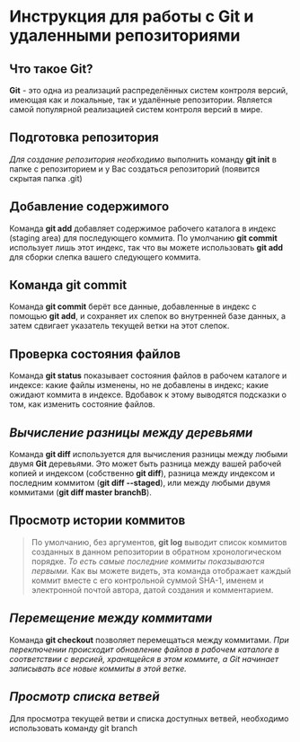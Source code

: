 # Инструкция для работы с Git и удаленными репозиториями 

## Что такое Git?

**Git** - это одна из реализаций распределённых систем контроля версий, имеющая как и локальные, так и удалённые репозитории. Является самой популярной реализацией систем контроля версий в мире.

## Подготовка репозитория

*Для создание репозитория необходимо* выполнить команду **git init** в папке с репозиторием и у Вас создаться репозиторий (появится скрытая папка .git)

## Добавление содержимого

Команда **git add** добавляет содержимое рабочего каталога в индекс (staging area) для последующего коммита. По умолчанию **git commit** использует лишь этот индекс, так что вы можете использовать **git add** для сборки слепка вашего следующего коммита.

## Команда git commit

Команда **git commit** берёт все данные, добавленные в индекс с помощью **git add**, и сохраняет их слепок во внутренней базе данных, а затем сдвигает указатель текущей ветки на этот слепок.

## Проверка состояния файлов

Команда **git status** показывает состояния файлов в рабочем каталоге и индексе: какие файлы изменены, но не добавлены в индекс; какие ожидают коммита в индексе. Вдобавок к этому выводятся подсказки о том, как изменить состояние файлов.

## ***Вычисление разницы между деревьями***

Команда **git diff** используется для вычисления разницы между любыми двумя **Git** деревьями. Это может быть разница между вашей рабочей копией и индексом (собственно **git diff**), разница между индексом и последним коммитом (**git diff --staged**), или между любыми двумя коммитами (**git diff master branchB**).

## Просмотр истории коммитов

>По умолчанию, без аргументов, **git log** выводит список коммитов созданных в данном репозитории в обратном хронологическом порядке. *То есть самые последние коммиты показываются первыми.* Как вы можете видеть, эта команда отображает каждый коммит вместе с его контрольной суммой SHA-1, именем и электронной почтой автора, датой создания и комментарием.

## ***Перемещение между коммитами***

Команда **git checkout** позволяет перемещаться между коммитами. *При переключении происходит обновление файлов в рабочем каталоге в соответствии с версией, хранящейся в этом коммите, а Git начинает записывать все новые коммиты в этой ветке.*

## ***Просмотр списка ветвей***

Для просмотра текущей ветви и списка доступных ветвей, необходимо использовать команду git branch